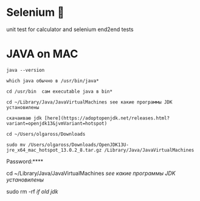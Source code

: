 # Selenium :mushroom:
unit test for calculator and selenium end2end tests
# JAVA on MAC
```
java --version
```
```
which java обычно в /usr/bin/java*
```
``` 
cd /usr/bin  сам executable java в bin*
``` 
```
cd ~/Library/Java/JavaVirtualMachines see какие программы JDK установилены
```
```
скачаиваю jdk [here](https://adoptopenjdk.net/releases.html?variant=openjdk13&jvmVariant=hotspot)
```
```
cd ~/Users/olgaross/Downloads
```
```
sudo mv /Users/olgaross/Downloads/OpenJDK13U-jre_x64_mac_hotspot_13.0.2_8.tar.gz /Library/Java/JavaVirtualMachines
```
Password:****

cd ~/Library/Java/JavaVirtualMachines  *see какие программы JDK установилены*

sudo rm -rf  *if old jdk*

